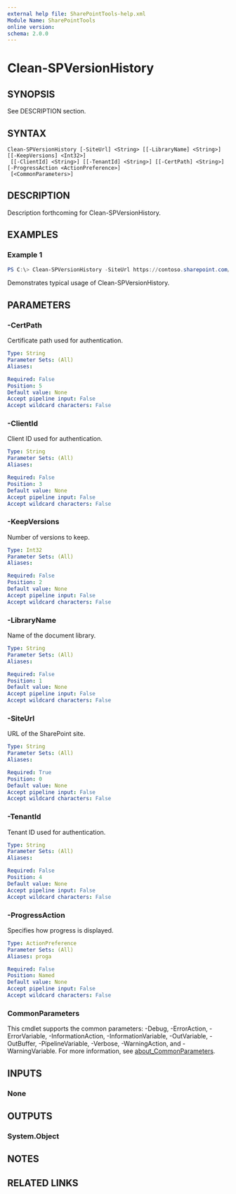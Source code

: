 ```yaml
---
external help file: SharePointTools-help.xml
Module Name: SharePointTools
online version:
schema: 2.0.0
---
```


# Clean-SPVersionHistory

## SYNOPSIS
See DESCRIPTION section.

## SYNTAX

```
Clean-SPVersionHistory [-SiteUrl] <String> [[-LibraryName] <String>] [[-KeepVersions] <Int32>]
 [[-ClientId] <String>] [[-TenantId] <String>] [[-CertPath] <String>] [-ProgressAction <ActionPreference>]
 [<CommonParameters>]
```

## DESCRIPTION
Description forthcoming for Clean-SPVersionHistory.

## EXAMPLES

### Example 1
```powershell
PS C:\> Clean-SPVersionHistory -SiteUrl https://contoso.sharepoint.com/sites/hr -KeepVersions 5
```

Demonstrates typical usage of Clean-SPVersionHistory.

## PARAMETERS

### -CertPath
Certificate path used for authentication.

```yaml
Type: String
Parameter Sets: (All)
Aliases:

Required: False
Position: 5
Default value: None
Accept pipeline input: False
Accept wildcard characters: False
```

### -ClientId
Client ID used for authentication.

```yaml
Type: String
Parameter Sets: (All)
Aliases:

Required: False
Position: 3
Default value: None
Accept pipeline input: False
Accept wildcard characters: False
```

### -KeepVersions
Number of versions to keep.

```yaml
Type: Int32
Parameter Sets: (All)
Aliases:

Required: False
Position: 2
Default value: None
Accept pipeline input: False
Accept wildcard characters: False
```

### -LibraryName
Name of the document library.

```yaml
Type: String
Parameter Sets: (All)
Aliases:

Required: False
Position: 1
Default value: None
Accept pipeline input: False
Accept wildcard characters: False
```

### -SiteUrl
URL of the SharePoint site.

```yaml
Type: String
Parameter Sets: (All)
Aliases:

Required: True
Position: 0
Default value: None
Accept pipeline input: False
Accept wildcard characters: False
```

### -TenantId
Tenant ID used for authentication.

```yaml
Type: String
Parameter Sets: (All)
Aliases:

Required: False
Position: 4
Default value: None
Accept pipeline input: False
Accept wildcard characters: False
```

### -ProgressAction
Specifies how progress is displayed.

```yaml
Type: ActionPreference
Parameter Sets: (All)
Aliases: proga

Required: False
Position: Named
Default value: None
Accept pipeline input: False
Accept wildcard characters: False
```

### CommonParameters
This cmdlet supports the common parameters: -Debug, -ErrorAction, -ErrorVariable, -InformationAction, -InformationVariable, -OutVariable, -OutBuffer, -PipelineVariable, -Verbose, -WarningAction, and -WarningVariable. For more information, see [about_CommonParameters](http://go.microsoft.com/fwlink/?LinkID=113216).

## INPUTS

### None
## OUTPUTS

### System.Object
## NOTES

## RELATED LINKS

